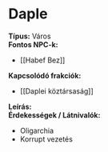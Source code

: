 # Daple

**Típus:** Város  
**Fontos NPC-k:**  
- [[Habef Bez]]  

**Kapcsolódó frakciók:**  
- [[Daplei köztársaság]]  

**Leírás:**  
**Érdekességek / Látnivalók:**  
-  Oligarchia
- Korrupt vezetés
